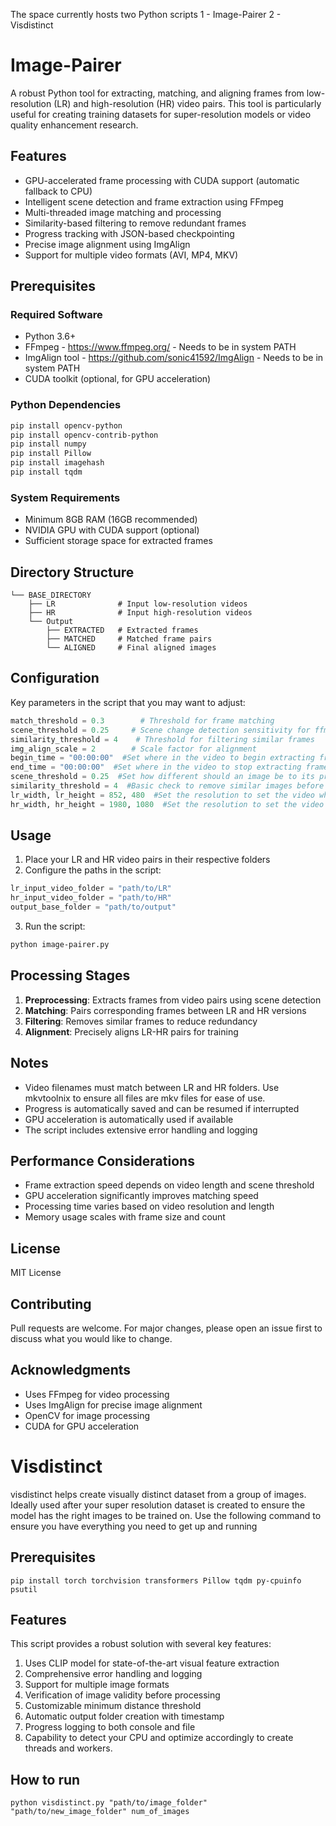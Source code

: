 The space currently hosts two Python scripts
1 - Image-Pairer
2 - Visdistinct

# Image-Pairer

A robust Python tool for extracting, matching, and aligning frames from low-resolution (LR) and high-resolution (HR) video pairs. This tool is particularly useful for creating training datasets for super-resolution models or video quality enhancement research.

## Features

- GPU-accelerated frame processing with CUDA support (automatic fallback to CPU)
- Intelligent scene detection and frame extraction using FFmpeg
- Multi-threaded image matching and processing
- Similarity-based filtering to remove redundant frames
- Progress tracking with JSON-based checkpointing
- Precise image alignment using ImgAlign
- Support for multiple video formats (AVI, MP4, MKV)

## Prerequisites

### Required Software
- Python 3.6+
- FFmpeg - https://www.ffmpeg.org/ - Needs to be in system PATH
- ImgAlign tool - https://github.com/sonic41592/ImgAlign - Needs to be in system PATH
- CUDA toolkit (optional, for GPU acceleration)

### Python Dependencies
```bash
pip install opencv-python
pip install opencv-contrib-python
pip install numpy
pip install Pillow
pip install imagehash
pip install tqdm
```

### System Requirements
- Minimum 8GB RAM (16GB recommended)
- NVIDIA GPU with CUDA support (optional)
- Sufficient storage space for extracted frames

## Directory Structure
```
└── BASE_DIRECTORY
    ├── LR              # Input low-resolution videos
    ├── HR              # Input high-resolution videos
    └── Output
        ├── EXTRACTED   # Extracted frames
        ├── MATCHED     # Matched frame pairs
        └── ALIGNED     # Final aligned images
```

## Configuration

Key parameters in the script that you may want to adjust:

```python
match_threshold = 0.3        # Threshold for frame matching
scene_threshold = 0.25     # Scene change detection sensitivity for ffmpeg
similarity_threshold = 4    # Threshold for filtering similar frames
img_align_scale = 2        # Scale factor for alignment
begin_time = "00:00:00"  #Set where in the video to begin extracting frames from. If it is a TV show, and are extracting frames from multiple episodes, you may want to skip the first 90 seconds of the intro- so you would use "00:01:30"
end_time = "00:00:00"  #Set where in the video to stop extracting frames from. If it is a TV show, and are extracting frames from multiple episodes, you may want to skip the last 90 seconds of the ending- so you would use "00:20:00"
scene_threshold = 0.25  #Set how different should an image be to its preeceding frame for frame extraction
similarity_threshold = 4  #Basic check to remove similar images before image matching
lr_width, lr_height = 852, 480  #Set the resolution to set the video when extracting frames
hr_width, hr_height = 1980, 1080  #Set the resolution to set the video when extracting frames
```

## Usage

1. Place your LR and HR video pairs in their respective folders
2. Configure the paths in the script:
```python
lr_input_video_folder = "path/to/LR"
hr_input_video_folder = "path/to/HR"
output_base_folder = "path/to/output"
```

3. Run the script:
```bash
python image-pairer.py
```

## Processing Stages

1. **Preprocessing**: Extracts frames from video pairs using scene detection
2. **Matching**: Pairs corresponding frames between LR and HR versions
3. **Filtering**: Removes similar frames to reduce redundancy
4. **Alignment**: Precisely aligns LR-HR pairs for training

## Notes

- Video filenames must match between LR and HR folders. Use mkvtoolnix to ensure all files are mkv files for ease of use.
- Progress is automatically saved and can be resumed if interrupted
- GPU acceleration is automatically used if available
- The script includes extensive error handling and logging

## Performance Considerations

- Frame extraction speed depends on video length and scene threshold
- GPU acceleration significantly improves matching speed
- Processing time varies based on video resolution and length
- Memory usage scales with frame size and count

## License

MIT License

## Contributing

Pull requests are welcome. For major changes, please open an issue first to discuss what you would like to change.

## Acknowledgments

- Uses FFmpeg for video processing
- Uses ImgAlign for precise image alignment
- OpenCV for image processing
- CUDA for GPU acceleration

# Visdistinct

visdistinct helps create visually distinct dataset from a group of images. 
Ideally used after your super resolution dataset is created to ensure the model has the right images to be trained on.
Use the following command to ensure you have everything you need to get up and running 

## Prerequisites
```pip install torch torchvision transformers Pillow tqdm py-cpuinfo psutil```

## Features
This script provides a robust solution with several key features:
1. Uses CLIP model for state-of-the-art visual feature extraction
2. Comprehensive error handling and logging
3. Support for multiple image formats
4. Verification of image validity before processing
5. Customizable minimum distance threshold
6. Automatic output folder creation with timestamp
7. Progress logging to both console and file
8. Capability to detect your CPU and optimize accordingly to create threads and workers.

## How to run 
```python visdistinct.py "path/to/image_folder" "path/to/new_image_folder" num_of_images```

